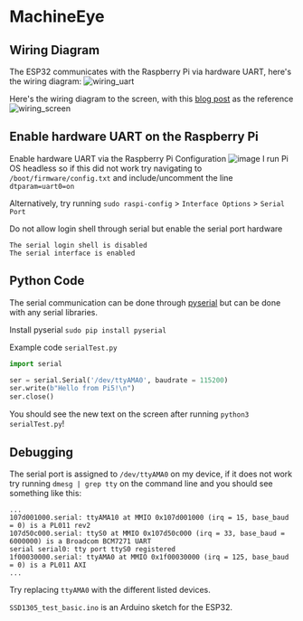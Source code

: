 # MachineEye

## Wiring Diagram
The ESP32 communicates with the Raspberry Pi via hardware UART, here's the wiring diagram:
![wiring_uart](https://github.com/user-attachments/assets/9a67fa81-a5c6-4b69-893c-6a5d640088a3)

Here's the wiring diagram to the screen, with this [blog post](https://newscrewdriver.com/2022/09/23/formlabs-form-1-oled-pinout/) as the reference
![wiring_screen](https://github.com/user-attachments/assets/93e0ca3d-0a1d-45fe-8a0a-78bb18b68ae9)


## Enable hardware UART on the Raspberry Pi
Enable hardware UART via the Raspberry Pi Configuration
![image](https://github.com/user-attachments/assets/fe54d104-5028-4c19-a6c7-4ead5176033b)
I run Pi OS headless so if this did not work try navigating to `/boot/firmware/config.txt` and include/uncomment the line `dtparam=uart0=on`

Alternatively, try running `sudo raspi-config` > `Interface Options` > `Serial Port`

Do not allow login shell through serial but enable the serial port hardware
```
The serial login shell is disabled
The serial interface is enabled 
```

## Python Code
The serial communication can be done through [pyserial](https://pyserial.readthedocs.io/en/latest/pyserial.html) but can be done with any serial libraries.

Install pyserial `sudo pip install pyserial`

Example code `serialTest.py`
```python
import serial

ser = serial.Serial('/dev/ttyAMA0', baudrate = 115200)
ser.write(b"Hello from Pi5!\n")
ser.close()
```
You should see the new text on the screen after running `python3 serialTest.py`!

## Debugging
The serial port is assigned to `/dev/ttyAMA0` on my device, if it does not work try running `dmesg | grep tty` on the command line and you should see something like this:
```
...
107d001000.serial: ttyAMA10 at MMIO 0x107d001000 (irq = 15, base_baud = 0) is a PL011 rev2
107d50c000.serial: ttyS0 at MMIO 0x107d50c000 (irq = 33, base_baud = 6000000) is a Broadcom BCM7271 UART
serial serial0: tty port ttyS0 registered
1f00030000.serial: ttyAMA0 at MMIO 0x1f00030000 (irq = 125, base_baud = 0) is a PL011 AXI
...
```
Try replacing `ttyAMA0` with the different listed devices.


`SSD1305_test_basic.ino` is an Arduino sketch for the ESP32.




